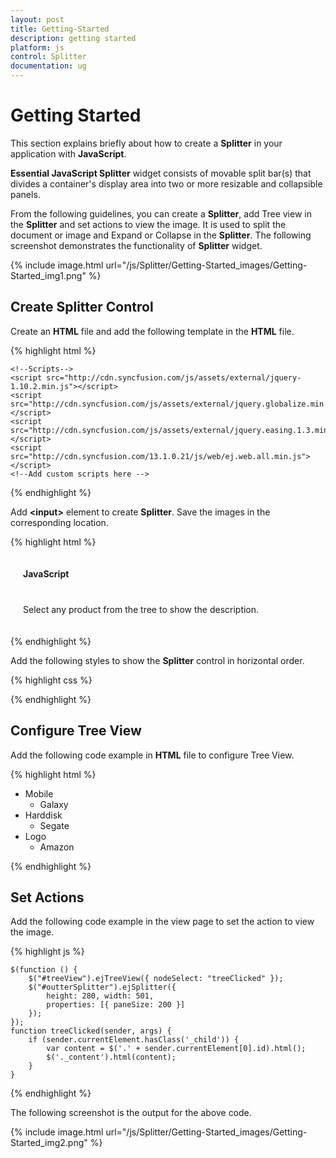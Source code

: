 ```yaml
---
layout: post
title: Getting-Started
description: getting started
platform: js
control: Splitter
documentation: ug
---
```


# Getting Started

This section explains briefly about how to create a **Splitter** in your application with **JavaScript**.

**Essential JavaScript Splitter** widget consists of movable split bar(s) that divides a container's display area into two or more resizable and collapsible panels. 

From the following guidelines, you can create a **Splitter**, add Tree view in the **Splitter** and set actions to view the image. It is used to split the document or image and Expand or Collapse in the **Splitter**. The following screenshot demonstrates the functionality of **Splitter** widget.

{% include image.html url="/js/Splitter/Getting-Started_images/Getting-Started_img1.png" %}

## Create Splitter Control

Create an **HTML** file and add the following template in the **HTML** file.

{% highlight html %}

<!doctype html>

<html>
<head>
    <title>Essential Studio for JavaScript : Rotator Default Functionalities</title>
    <meta name="viewport" content="width=device-width, initial-scale=1.0" charset="utf-8" />
    <!-- Style sheet for default theme (flat azure) -->
    <link href="http://cdn.syncfusion.com/13.1.0.21/js/web/flat-azure/ej.web.all.min.css" rel="stylesheet" />

    <!--Scripts-->
    <script src="http://cdn.syncfusion.com/js/assets/external/jquery-1.10.2.min.js"></script>
    <script src="http://cdn.syncfusion.com/js/assets/external/jquery.globalize.min.js"></script>
    <script src="http://cdn.syncfusion.com/js/assets/external/jquery.easing.1.3.min.js"></script>
    <script src="http://cdn.syncfusion.com/13.1.0.21/js/web/ej.web.all.min.js"></script>
    <!--Add custom scripts here -->
</head>

<body>
    <!-- add Splitter element here -->
</body>
</html>

{% endhighlight %}

Add **&lt;input&gt;** element to create **Splitter**. Save the images in the corresponding location.

{% highlight html %}

<div class="content-container-fluid">
    <div class="row">
        <div class="cols-sample-area">
            <!----------------Splitter Control---------------->
            <div id="outterSplitter">
                <div>
                    <div class="cont">
                        <h3 class="h3">JavaScript</h3>
                        <!-- Add the Tree View element here -->
                    </div>
                </div>
                <div>
                    <div class="cont">
                        <div class="_content">
                            Select any product from the tree to show the description.
                        </div>
                        <div class="tools des">
                            <h3>Mobile</h3>
                            <img src="galaxy.jpg" />
                        </div>
                        <div class="chart des">
                            <h3>Harddisk</h3>
                            <img src="harddisk.jpg" />
                        </div>
                        <div class="grid des">
                            <h3>Logo</h3>
                            <img src="right.jpg" />
                        </div>
                    </div>
                </div>
            </div>
            <!------------------------------------------------->
        </div>
    </div>
</div>

{% endhighlight %}

Add the following styles to show the **Splitter** control in horizontal order.

{% highlight css %}

<style type="text/css" class="cssStyles">
   #outterSplitter {
       margin: 0 auto;
   }
   .cont {
       padding: 20px;
       min-width: 50px;
   }
   .cont #treeView_Container {
       margin-bottom: 0;
       border: none;
   }
   .h3 {
       font-size: 14px;
       margin: 0;
   }
   .des {
       display: none;
   }
</style>

{% endhighlight %}

## Configure Tree View 

Add the following code example in **HTML** file to configure Tree View.

{% highlight html %}

<ul id="treeView" class="visibleHide">
    <li>
        Mobile
        <ul>
            <li id="tools" class="_child">Galaxy</li>
        </ul>
    </li>
    <li>
        Harddisk
        <ul>
            <li id="chart" class="_child">Segate </li>
        </ul>
    </li>
    <li>
        Logo
        <ul>
            <li id="grid" class="_child">Amazon</li>
        </ul>
    </li>
</ul>

{% endhighlight %}

## Set Actions

Add the following code example in the view page to set the action to view the image.

{% highlight js %}

    $(function () {
        $("#treeView").ejTreeView({ nodeSelect: "treeClicked" });
        $("#outterSplitter").ejSplitter({
            height: 280, width: 501,
            properties: [{ paneSize: 200 }]
        });
    });
    function treeClicked(sender, args) {
        if (sender.currentElement.hasClass('_child')) {
            var content = $('.' + sender.currentElement[0].id).html();
            $('._content').html(content);
        }
    }

{% endhighlight %}

The following screenshot is the output for the above code.

{% include image.html url="/js/Splitter/Getting-Started_images/Getting-Started_img2.png" %}

